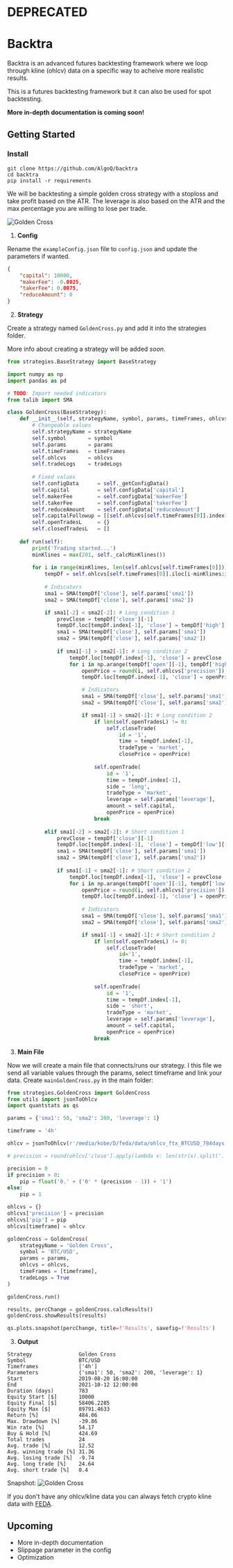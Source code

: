 # **DEPRECATED**

# Backtra

Backtra is an advanced futures backtesting framework where we loop through kline (ohlcv) data on a specific way to acheive more realistic results.

This is a futures backtesting framework but it can also be used for spot backtesting.

**More in-depth documentation is coming soon!**

## Getting Started

### Install
```
git clone https://github.com/AlgoQ/backtra
cd backtra
pip install -r requirements
```

We will be backtesting a simple golden cross strategy with a stoploss and take profit based on the ATR. The leverage is also based on the ATR and the max percentage you are willing to lose per trade.

![Golden Cross](https://www.investopedia.com/thmb/NXwxIinKHx9FmoP52xsMkae6lbs=/1536x0/filters:no_upscale():max_bytes(150000):strip_icc():format(webp)/GoldenCross-5c6592b646e0fb0001a91e29.png)

1. **Config**

Rename the `exampleConfig.json` file to `config.json` and update the parameters if wanted.

```json
{
    "capital": 10000,
    "makerFee": -0.0025,
    "takerFee": 0.0075,
    "reduceAmount": 0
}
```


2. **Strategy**

Create a strategy named `GoldenCross.py` and add it into the strategies folder.

More info about creating a strategy will be added *soon*.

```python
from strategies.BaseStrategy import BaseStrategy

import numpy as np
import pandas as pd

# TODO: Import needed indicators
from talib import SMA

class GoldenCross(BaseStrategy):
    def __init__(self, strategyName, symbol, params, timeFrames, ohlcvs, tradeLogs=True):
        # Changeable values
        self.strategyName = strategyName
        self.symbol       = symbol
        self.params       = params
        self.timeFrames   = timeFrames
        self.ohlcvs       = ohlcvs
        self.tradeLogs    = tradeLogs
        
        # Fixed values
        self.configData      = self._getConfigData()
        self.capital         = self.configData['capital']
        self.makerFee        = self.configData['makerFee']
        self.takerFee        = self.configData['takerFee']
        self.reduceAmount    = self.configData['reduceAmount']
        self.capitalFollowup = [[self.ohlcvs[self.timeFrames[0]].index[1], self.capital]]
        self.openTradesL     = {}
        self.closedTradesL   = []
    
    def run(self):
        print('Trading started...')
        minKlines = max(201, self._calcMinKlines())
        
        for i in range(minKlines, len(self.ohlcvs[self.timeFrames[0]])):
            tempDf = self.ohlcvs[self.timeFrames[0]].iloc[i-minKlines:i+1].copy()
            
            # Indicators
            sma1 = SMA(tempDf['close'], self.params['sma1'])
            sma2 = SMA(tempDf['close'], self.params['sma2'])

            if sma1[-2] < sma2[-2]: # Long condition 1
                prevClose = tempDf['close'][-1]
                tempDf.loc[tempDf.index[-1], 'close'] = tempDf['high'][-1]
                sma1 = SMA(tempDf['close'], self.params['sma1'])
                sma2 = SMA(tempDf['close'], self.params['sma2'])
                
                if sma1[-1] > sma2[-1]: # Long condition 2
                    tempDf.loc[tempDf.index[-1], 'close'] = prevClose
                    for i in np.arange(tempDf['open'][-1], tempDf['high'][-1] + self.ohlcvs['pip'], self.ohlcvs['pip']):
                        openPrice = round(i, self.ohlcvs['precision'])
                        tempDf.loc[tempDf.index[-1], 'close'] = openPrice

                        # Indicators
                        sma1 = SMA(tempDf['close'], self.params['sma1'])
                        sma2 = SMA(tempDf['close'], self.params['sma2'])

                        if sma1[-1] > sma2[-1]: # Long condition 2
                            if len(self.openTradesL) != 0:
                                self.closeTrade(
                                    id = '1',
                                    time = tempDf.index[-1],
                                    tradeType = 'market',
                                    closePrice = openPrice)
                            
                            self.openTrade(
                                id = '1',
                                time = tempDf.index[-1],
                                side = 'long',
                                tradeType = 'market',
                                leverage = self.params['leverage'],
                                amount = self.capital,
                                openPrice = openPrice)
                            break
            
            elif sma1[-2] > sma2[-2]: # Short condition 1
                prevClose = tempDf['close'][-1]
                tempDf.loc[tempDf.index[-1], 'close'] = tempDf['low'][-1]
                sma1 = SMA(tempDf['close'], self.params['sma1'])
                sma2 = SMA(tempDf['close'], self.params['sma2'])
                
                if sma1[-1] < sma2[-1]: # Short condition 2
                    tempDf.loc[tempDf.index[-1], 'close'] = prevClose
                    for i in np.arange(tempDf['open'][-1], tempDf['low'][-1] - self.ohlcvs['pip'], self.ohlcvs['pip'] * -1):
                        openPrice = round(i, self.ohlcvs['precision'])
                        tempDf.loc[tempDf.index[-1], 'close'] = openPrice
                        
                        # Indicators
                        sma1 = SMA(tempDf['close'], self.params['sma1'])
                        sma2 = SMA(tempDf['close'], self.params['sma2'])

                        if sma1[-1] < sma2[-1]: # Short condition 2
                            if len(self.openTradesL) != 0:
                                self.closeTrade(
                                    id='1',
                                    time = tempDf.index[-1],
                                    tradeType = 'market',
                                    closePrice = openPrice)
                            
                            self.openTrade(
                                id = '1',
                                time = tempDf.index[-1],
                                side = 'short',
                                tradeType = 'market',
                                leverage = self.params['leverage'],
                                amount = self.capital,
                                openPrice = openPrice)
                            break
```


3. **Main File**

Now we will create a main file that connects/runs our strategy.
I this file we send all variable values through the params, select timeframe and link your data.
Create `mainGoldenCross.py` in the main folder:

```python
from strategies.GoldenCross import GoldenCross
from utils import jsonToOhlcv
import quantstats as qs

params = {'sma1': 50, 'sma2': 200, 'leverage': 1}

timeframe = '4h'

ohlcv = jsonToOhlcv(r'/media/kobe/D/feda/data/ohlcv_ftx_BTCUSD_784days.json', timeframe)

# precision = round(ohlcv['close'].apply(lambda x: len(str(x).split('.')[-1])).mean())

precision = 0
if precision > 0:
    pip = float('0.' + ('0' * (precision - 1)) + '1')
else:
    pip = 1

ohlcvs = {}
ohlcvs['precision'] = precision
ohlcvs['pip'] = pip
ohlcvs[timeframe] = ohlcv

goldenCross = GoldenCross(
    strategyName = 'Golden Cross',
    symbol = 'BTC/USD',
    params = params,
    ohlcvs = ohlcvs,
    timeFrames = [timeframe],
    tradeLogs = True
)

goldenCross.run()

results, percChange = goldenCross.calcResults()
goldenCross.showResults(results)

qs.plots.snapshot(percChange, title=f'Results', savefig=f'Results')
```

3. **Output**
```
Strategy               Golden Cross
Symbol                 BTC/USD
Timeframes             ['4h']
Parameters             {'sma1': 50, 'sma2': 200, 'leverage': 1}
Start                  2019-08-20 16:00:00
End                    2021-10-12 12:00:00
Duration (days)        783
Equity Start [$]       10000
Equity Final [$]       58406.2285
Equity Max [$]         89791.4633
Return [%]             484.06
Max. Drawdown [%]      -39.86
Win rate [%]           54.17
Buy & Hold [%]         424.69
Total trades           24
Avg. trade [%]         12.52
Avg. winning trade [%] 31.36
Avg. losing trade [%]  -9.74
Avg. long trade [%]    24.64
Avg. short trade [%]   0.4
```

Snapshot:
![Golden Cross](readmeResults.png)

If you don't have any ohlcv/kline data you can always fetch crypto kline data with [FEDA](https://github.com/JanssensKobe/feda).

## Upcoming
* More in-depth documentation
* Slippage parameter in the config
* Optimization
